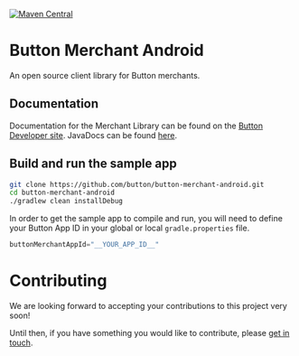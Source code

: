 [![Maven Central](https://img.shields.io/maven-central/v/com.usebutton.merchant/button-merchant?color=greeb&style=flat-square)](https://search.maven.org/search?q=g:com.usebutton.merchant)

# Button Merchant Android
An open source client library for Button merchants.

## Documentation
Documentation for the Merchant Library can be found on the [Button Developer site](https://developer.usebutton.com/docs/android-add-merchant-library). JavaDocs can be found [here](https://building.usebutton.com/button-merchant-android/latest/reference/packages.html).


## Build and run the sample app
```bash
git clone https://github.com/button/button-merchant-android.git
cd button-merchant-android
./gradlew clean installDebug
```

In order to get the sample app to compile and run, you will need to define your Button App ID in your global or local `gradle.properties` file.

```groovy
buttonMerchantAppId="__YOUR_APP_ID__"
```

# Contributing
We are looking forward to accepting your contributions to this project very soon!

Until then, if you have something you would like to contribute, please [get in touch](opensource@usebutton.com).
